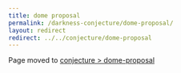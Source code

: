 ```yaml
---
title: dome proposal
permalink: /darkness-conjecture/dome-proposal/
layout: redirect
redirect: ../../conjecture/dome-proposal
---
```


Page moved to [conjecture > dome-proposal](/conjecture/dome-proposal)
